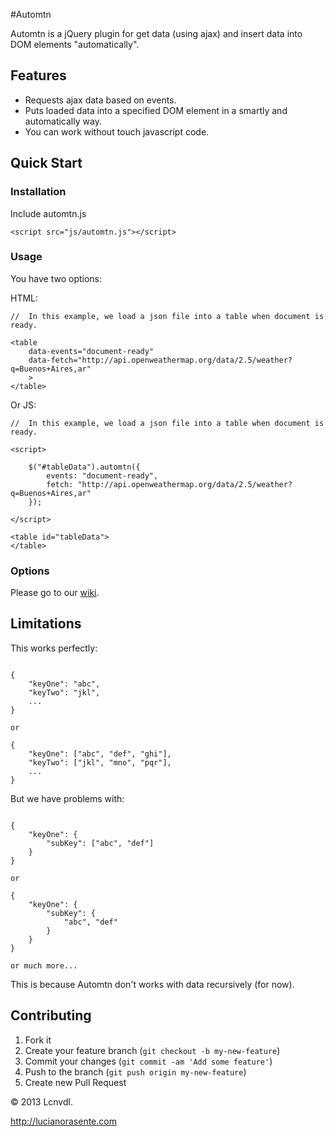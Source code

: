 #Automtn

Automtn is a jQuery plugin for get data (using ajax) and insert data into DOM elements "automatically".

## Features

- Requests ajax data based on events.
- Puts loaded data into a specified DOM element in a smartly and automatically way.
- You can work without touch javascript code.

## Quick Start

### Installation
Include automtn.js

```
<script src="js/automtn.js"></script>
```

### Usage

You have two options:

HTML:

```
//  In this example, we load a json file into a table when document is ready.

<table 
    data-events="document-ready"
    data-fetch="http://api.openweathermap.org/data/2.5/weather?q=Buenos+Aires,ar"
    >
</table>
```

Or JS:

```
//  In this example, we load a json file into a table when document is ready.

<script>

    $("#tableData").automtn({
        events: "document-ready",
        fetch: "http://api.openweathermap.org/data/2.5/weather?q=Buenos+Aires,ar"
    });
    
</script>

<table id="tableData">
</table>
```

### Options

Please go to our [wiki](https://github.com/lcnvdl/automtn/wiki/Options).

## Limitations

This works perfectly:

```

{
    "keyOne": "abc",
    "keyTwo": "jkl",
    ...
}

or

{
    "keyOne": ["abc", "def", "ghi"],
    "keyTwo": ["jkl", "mno", "pqr"],
    ...
}

```

But we have problems with:

```

{
    "keyOne": {
        "subKey": ["abc", "def"]
    }
}

or

{
    "keyOne": {
        "subKey": {
            "abc", "def"
        }
    }
}

or much more...

```

This is because Automtn don't works with data recursively (for now).

## Contributing

1. Fork it
2. Create your feature branch (`git checkout -b my-new-feature`)
3. Commit your changes (`git commit -am 'Add some feature'`)
4. Push to the branch (`git push origin my-new-feature`)
5. Create new Pull Request


© 2013 Lcnvdl.

http://lucianorasente.com
